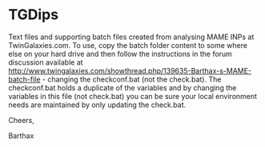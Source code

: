 # TGDips
Text files and supporting batch files created from analysing MAME INPs at TwinGalaxies.com.  To use, copy the batch folder content to some where else on your hard drive and then follow the instructions in the forum discussion available at http://www.twingalaxies.com/showthread.php/139635-Barthax-s-MAME-batch-file - changing the checkconf.bat (not the check.bat).  The checkconf.bat holds a duplicate of the variables and by changing the variables in this file (not check.bat) you can be sure your local environment needs are maintained by only updating the check.bat.

Cheers,

Barthax
